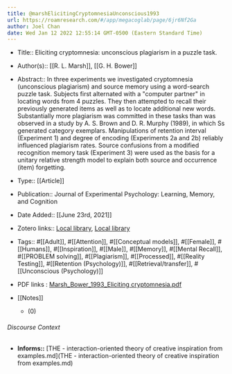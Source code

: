 ```yaml
---
title: @marshElicitingCryptomnesiaUnconscious1993
url: https://roamresearch.com/#/app/megacoglab/page/6jr6Nf2Ga
author: Joel Chan
date: Wed Jan 12 2022 12:55:14 GMT-0500 (Eastern Standard Time)
---
```


- Title:: Eliciting cryptomnesia: unconscious plagiarism in a puzzle task.
- Author(s):: [[R. L. Marsh]], [[G. H. Bower]]
- Abstract:: In three experiments we investigated cryptomnesia (unconscious plagiarism) and source memory using a word-search puzzle task. Subjects first alternated with a "computer partner" in locating words from 4 puzzles. They then attempted to recall their previously generated items as well as to locate additional new words. Substantially more plagiarism was committed in these tasks than was observed in a study by A. S. Brown and D. R. Murphy (1989), in which Ss generated category exemplars. Manipulations of retention interval (Experiment 1) and degree of encoding (Experiments 2a and 2b) reliably influenced plagiarism rates. Source confusions from a modified recognition memory task (Experiment 3) were used as the basis for a unitary relative strength model to explain both source and occurrence (item) forgetting.
- Type:: [[Article]]
- Publication:: Journal of Experimental Psychology: Learning, Memory, and Cognition
- Date Added:: [[June 23rd, 2021]]
- Zotero links:: [Local library](zotero://select/groups/2451508/items/9FIF2HE6), [Local library](https://www.zotero.org/groups/2451508/items/9FIF2HE6)
- Tags:: #[[Adult]], #[[Attention]], #[[Conceptual models]], #[[Female]], #[[Humans]], #[[Inspiration]], #[[Male]], #[[Memory]], #[[Mental Recall]], #[[PROBLEM solving]], #[[Plagiarism]], #[[Processed]], #[[Reality Testing]], #[[Retention (Psychology)]], #[[Retrieval/transfer]], #[[Unconscious (Psychology)]]
- PDF links : [Marsh_Bower_1993_Eliciting cryptomnesia.pdf](zotero://open-pdf/groups/2451508/items/NIHAYL2D)
- [[Notes]]

    - (0)

###### Discourse Context

- **Informs::** [THE - interaction-oriented theory of creative inspiration from examples.md](THE - interaction-oriented theory of creative inspiration from examples.md)
